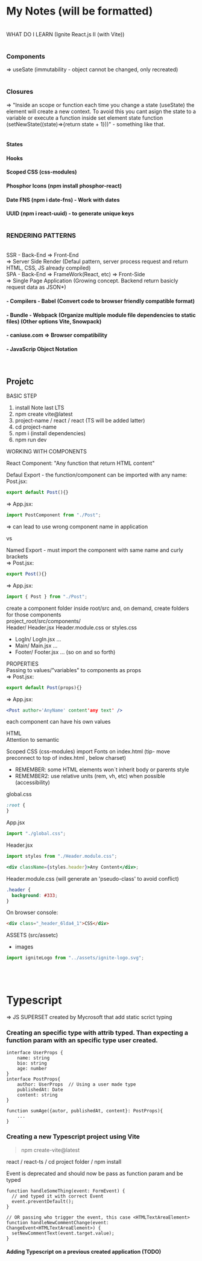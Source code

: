 # My Notes (will be formatted)

<br/>
WHAT DO I LEARN (Ignite React.js II (with Vite))<br/><br/>

### Components

=> useSate (immutability - object cannot be changed, only recreated)<br/><br/>

### Closures

=> "Inside an scope or function each time you change a state (useState) the element will create a new context. To avoid this you cant asign the state to a variable or execute a function inside set element state function (setNewState((state)=>{return state + 1}))" - something like that.<br/><br/>

#### States

#### Hooks

#### Scoped CSS (css-modules)

#### Phosphor Icons (npm install phosphor-react)

#### Date FNS (npm i date-fns) - Work with dates

#### UUID (npm i react-uuid) - to generate unique keys<br/><br/>

### RENDERING PATTERNS<br/>

<br/>SSR - Back-End => Front-End<br/>
=> Server Side Render (Defaul pattern, server process request and return HTML, CSS, JS already compiled)<br/>
SPA - Back-End => FrameWork(React, etc) => Front-Side<br/>
=> Single Page Application (Growing concept. Backend return basicly request data as JSON\*)<br/>

#### - Compilers - Babel (Convert code to browser friendly compatible format)<br/>

#### - Bundle - Webpack (Organize multiple module file dependencies to static files) (Other options Vite, Snowpack)<br/>

#### - caniuse.com => Browser compatibility

#### - JavaScrip Object Notation

<br/>

## Projetc<br/>

BASIC STEP<br/>

<ol>
<li>install Note last LTS</li>
<li>npm create vite@latest</li>
<li>project-name / react / react (TS will be added latter)</li>
<li>cd project-name</li>
<li>npm i (install dependencies)</li>
<li>npm run dev</li>
</ol>

WORKING WITH COMPONENTS<br/>

React Component: "Any function that return HTML content"<br/>

Defaul Export - the function/component can be imported with any name:<br/>
Post.jsx: <br/>

```jsx
export default Post(){}
```

=> App.jsx:<br/>

```jsx
import PostComponent from "./Post";
```

=> can lead to use wrong component name in application<br/>

vs<br/>

Named Export - must import the component with same name and curly brackets<br/>
=> Post.jsx:

```jsx
export Post(){}
```

=> App.jsx:

```jsx
import { Post } from "./Post";
```

create a component folder inside root/src and, on demand, create folders for those components<br/>
project_root/src/components/<br/>
Header/ Header.jsx Header.module.css or styles.css

<ul>
<li>LogIn/ LogIn.jsx ...</li>
<li>Main/ Main.jsx ...</li>
<li>Footer/ Footer.jsx ... (so on and so forth)</li>
</ul>

PROPERTIES<br/>
Passing to values/"variables" to components as props<br/>
=> Post.jsx:

```jsx
export default Post(props){}
```

=> App.jsx:

```jsx
<Post author='AnyName' content'any text' />
```

each component can have his own values<br/>

HTML<br/>
Attention to semantic<br/>

Scoped CSS (css-modules)
import Fonts on index.html (tip- move preconnect to top of index.html <head>, below charset)

- REMEMBER: some HTML elements won´t inherit body or parents style
- REMEMBER2: use relative units (rem, vh, etc) when possible (accessibility)

global.css

```css
:root {
}
```

App.jsx

```jsx
import "./global.css";
```

Header.jsx

```jsx
import styles from "./Header.module.css";

<div className={styles.header}>Any Content</div>;
```

Header.module.css (will generate an 'pseudo-class' to avoid conflict)

```css
.header {
  background: #333;
}
```

On browser console:

```html
<div class="_header_6lda4_1">CSS</div>
```

ASSETS (src/assetc)

- images<br/>

```jsx
import igniteLogo from "../assets/ignite-logo.svg";
```

<br/><br/>

# Typescript

=> JS SUPERSET created by Mycrosoft that add static scrict typing

### Creating an specific type with attrib typed. Than expecting a function param with an specific type user created.

```tsx
interface UserProps {
	name: string
	bio: string
	age: number
}
interface PostProps{
	author: UserProps  // Using a user made type
	publishedAt: Date
	content: string
}

function sumAge({autor, publishedAt, content}: PostProps){
	...
}
```

### Creating a new Typescript project using Vite

> npm create-vite@latest

react / react-ts / cd project folder / npm install

Event is deprecated and should now be pass as function param and be typed

```tsx
function handleSomeThing(event: FormEvent) {
  // and typed it with correct Event
  event.preventDefault();
}

// OR passing who trigger the event, this case <HTMLTextAreaElement>
function handleNewCommentChange(event: ChangeEvent<HTMLTextAreaElement>) {
  setNewCommentText(event.target.value);
}
```

#### Adding Typescript on a previous created application (TODO)
